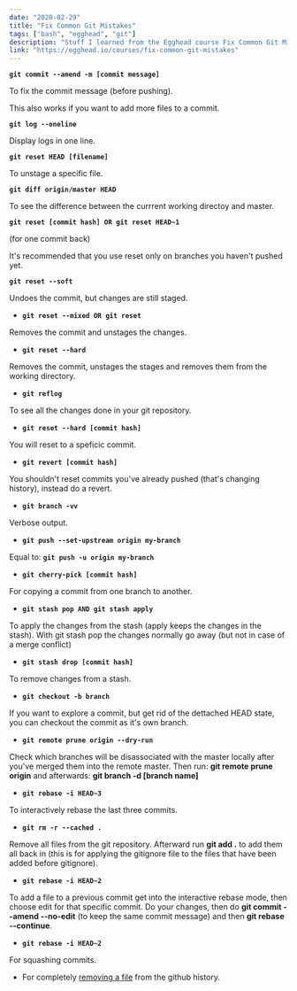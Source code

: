 ```yaml
---
date: "2020-02-29"
title: "Fix Common Git Mistakes"
tags: ["bash", "egghead", "git"]
description: "Stuff I learned from the Egghead course Fix Common Git Mistakes"
link: "https://egghead.io/courses/fix-common-git-mistakes"
---
```


**`git commit --amend -m [commit message]`**

To fix the commit message (before pushing).

This also works if you want to add more files to a commit.

**`git log --oneline`**

Display logs in one line.

**`git reset HEAD [filename]`**

To unstage a specific file.

**`git diff origin/master HEAD`**

To see the difference between the currrent working directoy and master.

**`git reset [commit hash] OR git reset HEAD~1`**

(for one commit back)

It's recommended that you use reset only on branches you haven't pushed yet.

**`git reset --soft`**

Undoes the commit, but changes are still staged.

- **`git reset --mixed OR git reset`**

Removes the commit and unstages the changes.

- **`git reset --hard`**

Removes the commit, unstages the stages and removes them from the working directory.

- **`git reflog`**

To see all the changes done in your git repository.

- **`git reset --hard [commit hash]`**

You will reset to a speficic commit.

- **`git revert [commit hash]`**

You shouldn't reset commits you've already pushed (that's changing history), instead do a revert.

- **`git branch -vv`**

Verbose output.

- **`git push --set-upstream origin my-branch`**

Equal to: **`git push -u origin my-branch`**

- **`git cherry-pick [commit hash]`**

For copying a commit from one branch to another.

- **`git stash pop AND git stash apply`**

To apply the changes from the stash (apply keeps the changes in the stash). With git stash pop the changes normally go away (but not in case of a merge conflict)

- **`git stash drop [commit hash]`**

To remove changes from a stash.

- **`git checkout -b branch`**

If you want to explore a commit, but get rid of the dettached HEAD state, you can checkout the commit as it's own branch.

- **`git remote prune origin --dry-run`**

Check which branches will be disassociated with the master locally after you've merged them into the remote master. Then run: **git remote prune origin** and afterwards: **git branch -d [branch name]**

- **`git rebase -i HEAD~3`**

To interactively rebase the last three commits.

- **`git rm -r --cached .`**

Remove all files from the git repository. Afterward run **git add .** to add them all back in (this is for applying the gitignore file to the files that have been added before gitignore).

- **`git rebase -i HEAD~2`**

To add a file to a previous commit get into the interactive rebase mode, then choose edit for that specific commit. Do your changes, then do **git commit --amend --no-edit** (to keep the same commit message) and then **git rebase --continue**.

- **`git rebase -i HEAD~2`**

For squashing commits.

- For completely [removing a file](https://help.github.com/en/github/authenticating-to-github/removing-sensitive-data-from-a-repository) from the github history.
